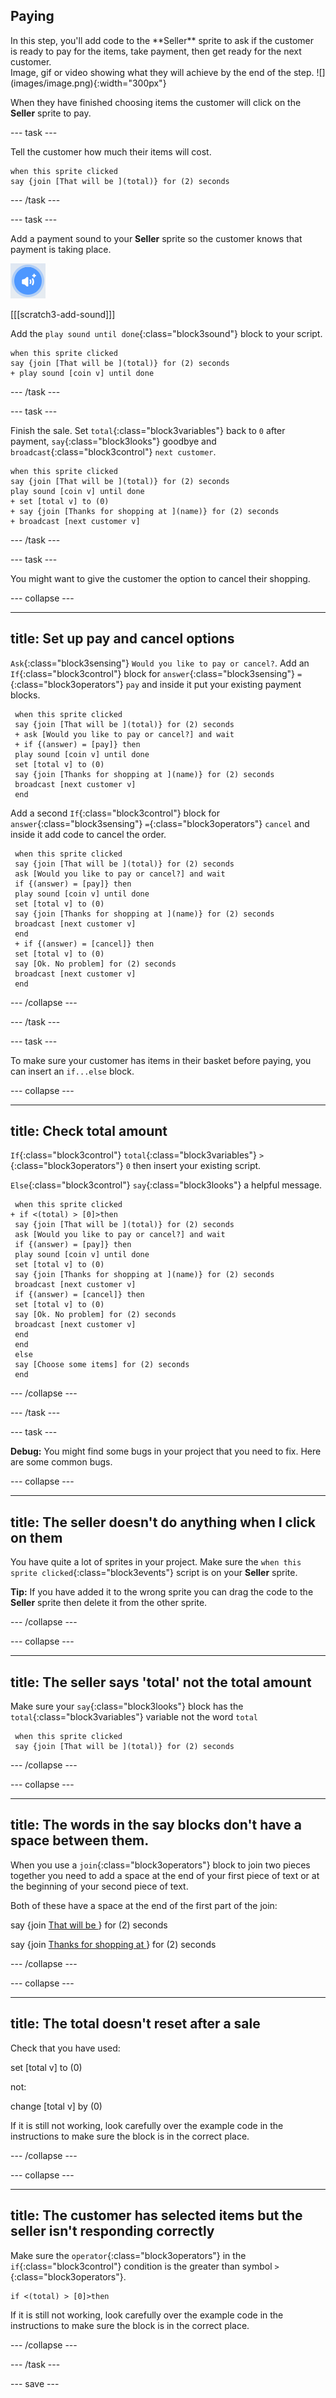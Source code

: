 ## Paying

<div style="display: flex; flex-wrap: wrap">
<div style="flex-basis: 200px; flex-grow: 1; margin-right: 15px;">
In this step, you'll add code to the **Seller** sprite to ask if the customer is ready to pay for the items, take payment, then get ready for the next customer.
</div>
<div>
Image, gif or video showing what they will achieve by the end of the step. ![](images/image.png){:width="300px"}
</div>
</div>

When they have finished choosing items the customer will click on the **Seller** sprite to pay.

--- task ---

 Tell the customer how much their items will cost.

 ```blocks3
 when this sprite clicked
 say {join [That will be ](total)} for (2) seconds 
 ```

--- /task ---

--- task ---

Add a payment sound to your **Seller** sprite so the customer knows that payment is taking place. 

![The add a sound icon](images/add-sound.png)

[[[scratch3-add-sound]]]

Add the `play sound until done`{:class="block3sound"} block to your script.

 ```blocks3
 when this sprite clicked
 say {join [That will be ](total)} for (2) seconds
 + play sound [coin v] until done  
 ```

--- /task ---

--- task ---

Finish the sale. Set `total`{:class="block3variables"} back to `0` after payment, `say`{:class="block3looks"} goodbye and `broadcast`{:class="block3control"} `next customer`.

 ```blocks3
 when this sprite clicked
 say {join [That will be ](total)} for (2) seconds
 play sound [coin v] until done  
 + set [total v] to (0)
 + say {join [Thanks for shopping at ](name)} for (2) seconds
 + broadcast [next customer v]
 ```

--- /task ---

--- task ---

You might want to give the customer the option to cancel their shopping.

--- collapse ---

---
title: Set up pay and cancel options 
---

`Ask`{:class="block3sensing"} `Would you like to pay or cancel?`. Add an `If`{:class="block3control"} block for `answer`{:class="block3sensing"} `=`{:class="block3operators"} `pay` and inside it put your existing payment blocks.

```blocks3
 when this sprite clicked
 say {join [That will be ](total)} for (2) seconds
 + ask [Would you like to pay or cancel?] and wait
 + if {(answer) = [pay]} then
 play sound [coin v] until done  
 set [total v] to (0)
 say {join [Thanks for shopping at ](name)} for (2) seconds
 broadcast [next customer v]
 end
```

Add a second `If`{:class="block3control"} block for `answer`{:class="block3sensing"} `=`{:class="block3operators"} `cancel` and inside it add code to cancel the order.

```blocks3
 when this sprite clicked
 say {join [That will be ](total)} for (2) seconds
 ask [Would you like to pay or cancel?] and wait
 if {(answer) = [pay]} then
 play sound [coin v] until done  
 set [total v] to (0)
 say {join [Thanks for shopping at ](name)} for (2) seconds
 broadcast [next customer v]
 end
 + if {(answer) = [cancel]} then
 set [total v] to (0)
 say [Ok. No problem] for (2) seconds
 broadcast [next customer v]
 end
```

--- /collapse ---

--- /task ---

--- task ---

To make sure your customer has items in their basket before paying, you can insert an `if...else` block.

--- collapse ---

---
title: Check total amount
---

`If`{:class="block3control"} `total`{:class="block3variables"} `>`{:class="block3operators"} `0` then insert your existing script.

`Else`{:class="block3control"} `say`{:class="block3looks"} a helpful message.

```blocks3
 when this sprite clicked
+ if <(total) > [0]>then
 say {join [That will be ](total)} for (2) seconds
 ask [Would you like to pay or cancel?] and wait
 if {(answer) = [pay]} then
 play sound [coin v] until done  
 set [total v] to (0)
 say {join [Thanks for shopping at ](name)} for (2) seconds
 broadcast [next customer v]
 if {(answer) = [cancel]} then
 set [total v] to (0)
 say [Ok. No problem] for (2) seconds
 broadcast [next customer v]
 end
 end
 else 
 say [Choose some items] for (2) seconds
 end
```

--- /collapse ---

--- /task ---


--- task ---

**Debug:** You might find some bugs in your project that you need to fix. Here are some common bugs.





--- collapse ---

---
title: The seller doesn't do anything when I click on them
---

You have quite a lot of sprites in your project. Make sure the `when this sprite clicked`{:class="block3events"} script is on your **Seller** sprite. 

**Tip:** If you have added it to the wrong sprite you can drag the code to the **Seller** sprite then delete it from the other sprite.

--- /collapse ---

--- collapse ---

---
title: The seller says 'total' not the total amount
---

Make sure your `say`{:class="block3looks"} block has the `total`{:class="block3variables"} variable not the word `total`

```blocks3
 when this sprite clicked
 say {join [That will be ](total)} for (2) seconds 
 ```

--- /collapse ---

--- collapse ---

---
title: The words in the say blocks don't have a space between them.
---

When you use a `join`{:class="block3operators"} block to join two pieces together you need to add a space at the end of your first piece of text or at the beginning of your second piece of text. 

Both of these have a space at the end of the first part of the join:

say {join [That will be ](total)} for (2) seconds

say {join [Thanks for shopping at ](name)} for (2) seconds

--- /collapse ---

--- collapse ---

---
title: The total doesn't reset after a sale
---

Check that you have used:

set [total v] to (0)

not: 

change [total v] by (0)

If it is still not working, look carefully over the example code in the instructions to make sure the block is in the correct place. 

--- /collapse ---

--- collapse ---

---
title: The customer has selected items but the seller isn't responding correctly
---

Make sure the `operator`{:class="block3operators"} in the `if`{:class="block3control"} condition is the greater than symbol `>`{:class="block3operators"}.

```blocks3
if <(total) > [0]>then
```

If it is still not working, look carefully over the example code in the instructions to make sure the block is in the correct place. 

--- /collapse ---

--- /task ---

--- save ---
